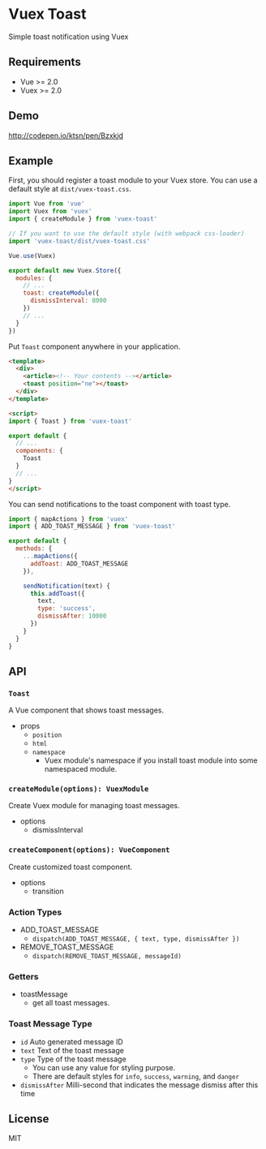 # Vuex Toast

Simple toast notification using Vuex

## Requirements

- Vue >= 2.0
- Vuex >= 2.0

## Demo

http://codepen.io/ktsn/pen/Bzxkjd

## Example

First, you should register a toast module to your Vuex store. You can use a default style at `dist/vuex-toast.css`.

```js
import Vue from 'vue'
import Vuex from 'vuex'
import { createModule } from 'vuex-toast'

// If you want to use the default style (with webpack css-loader)
import 'vuex-toast/dist/vuex-toast.css'

Vue.use(Vuex)

export default new Vuex.Store({
  modules: {
    // ...
    toast: createModule({
      dismissInterval: 8000
    })
    // ...
  }
})
```

Put `Toast` component anywhere in your application.

```html
<template>
  <div>
    <article><!-- Your contents --></article>
    <toast position="ne"></toast>
  </div>
</template>

<script>
import { Toast } from 'vuex-toast'

export default {
  // ...
  components: {
    Toast
  }
  // ...
}
</script>
```

You can send notifications to the toast component with toast type.

```js
import { mapActions } from 'vuex'
import { ADD_TOAST_MESSAGE } from 'vuex-toast'

export default {
  methods: {
    ...mapActions({
      addToast: ADD_TOAST_MESSAGE
    }),

    sendNotification(text) {
      this.addToast({
        text,
        type: 'success',
        dismissAfter: 10000
      })
    }
  }
}
```

## API
### `Toast`
A Vue component that shows toast messages.

- props
  - `position`
  - `html`
  - `namespace`
    - Vuex module's namespace if you install toast module into some namespaced module.

### `createModule(options): VuexModule`
Create Vuex module for managing toast messages.

- options
  - dismissInterval

### `createComponent(options): VueComponent`
Create customized toast component.

- options
  - transition

### Action Types
- ADD_TOAST_MESSAGE
  - `dispatch(ADD_TOAST_MESSAGE, { text, type, dismissAfter })`
- REMOVE_TOAST_MESSAGE
  - `dispatch(REMOVE_TOAST_MESSAGE, messageId)`

### Getters
- toastMessage
  - get all toast messages.

### Toast Message Type
- `id` Auto generated message ID
- `text` Text of the toast message
- `type` Type of the toast message
  - You can use any value for styling purpose.
  - There are default styles for `info`, `success`, `warning`, and `danger`
- `dismissAfter` Milli-second that indicates the message dismiss after this time

## License

MIT
